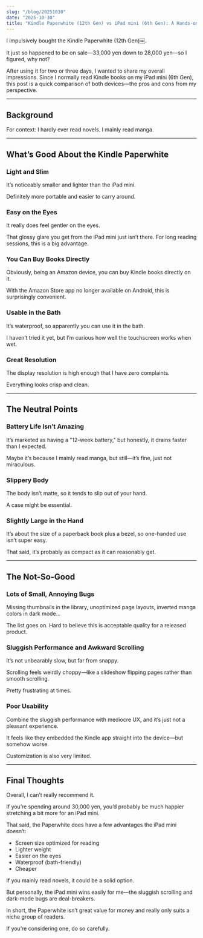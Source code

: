 ```yaml
---
slug: "/blog/20251030"
date: "2025-10-30"
title: "Kindle Paperwhite (12th Gen) vs iPad mini (6th Gen): A Hands-on Comparison"
---
```


I impulsively bought the Kindle Paperwhite (12th Gen)￼.

It just so happened to be on sale—33,000 yen down to 28,000 yen—so I figured, why not?

After using it for two or three days, I wanted to share my overall impressions. Since I normally read Kindle books on my iPad mini (6th Gen), this post is a quick comparison of both devices—the pros and cons from my perspective.

---

## Background

For context: I hardly ever read novels. I mainly read manga.

---

## What’s Good About the Kindle Paperwhite

### Light and Slim

It’s noticeably smaller and lighter than the iPad mini.

Definitely more portable and easier to carry around.

### Easy on the Eyes

It really does feel gentler on the eyes.

That glossy glare you get from the iPad mini just isn’t there. For long reading sessions, this is a big advantage.

### You Can Buy Books Directly

Obviously, being an Amazon device, you can buy Kindle books directly on it.

With the Amazon Store app no longer available on Android, this is surprisingly convenient.

### Usable in the Bath

It’s waterproof, so apparently you can use it in the bath.

I haven’t tried it yet, but I’m curious how well the touchscreen works when wet.

### Great Resolution

The display resolution is high enough that I have zero complaints.

Everything looks crisp and clean.

---

## The Neutral Points

### Battery Life Isn’t Amazing

It’s marketed as having a "12-week battery," but honestly, it drains faster than I expected.

Maybe it’s because I mainly read manga, but still—it’s fine, just not miraculous.

### Slippery Body

The body isn’t matte, so it tends to slip out of your hand.

A case might be essential.

### Slightly Large in the Hand

It’s about the size of a paperback book plus a bezel, so one-handed use isn’t super easy.

That said, it’s probably as compact as it can reasonably get.

---

## The Not-So-Good

### Lots of Small, Annoying Bugs

Missing thumbnails in the library, unoptimized page layouts, inverted manga colors in dark mode…

The list goes on. Hard to believe this is acceptable quality for a released product.

### Sluggish Performance and Awkward Scrolling

It’s not unbearably slow, but far from snappy.

Scrolling feels weirdly choppy—like a slideshow flipping pages rather than smooth scrolling.

Pretty frustrating at times.

### Poor Usability

Combine the sluggish performance with mediocre UX, and it’s just not a pleasant experience.

It feels like they embedded the Kindle app straight into the device—but somehow worse.

Customization is also very limited.

---

## Final Thoughts

Overall, I can’t really recommend it.

If you’re spending around 30,000 yen, you’d probably be much happier stretching a bit more for an iPad mini.

That said, the Paperwhite does have a few advantages the iPad mini doesn’t:

- Screen size optimized for reading
- Lighter weight
- Easier on the eyes
- Waterproof (bath-friendly)
- Cheaper

If you mainly read novels, it could be a solid option.

But personally, the iPad mini wins easily for me—the sluggish scrolling and dark-mode bugs are deal-breakers.

In short, the Paperwhite isn’t great value for money and really only suits a niche group of readers.

If you’re considering one, do so carefully.
